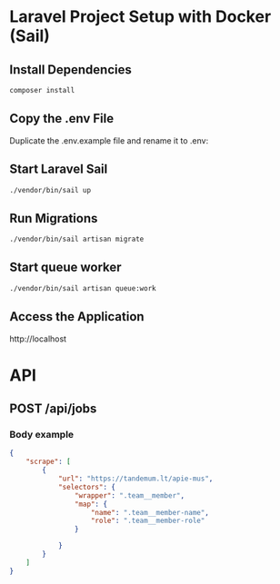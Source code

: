 # Laravel Project Setup with Docker (Sail)

## Install Dependencies
```bash
composer install
```

## Copy the .env File
Duplicate the .env.example file and rename it to .env:

## Start Laravel Sail
```bash
./vendor/bin/sail up
```

## Run Migrations
```bash
./vendor/bin/sail artisan migrate
```

## Start queue worker
```bash
./vendor/bin/sail artisan queue:work
```

## Access the Application
http://localhost

# API

## POST /api/jobs

### Body example
```json
{
    "scrape": [
        {
            "url": "https://tandemum.lt/apie-mus",
            "selectors": {
                "wrapper": ".team__member",
                "map": {
                    "name": ".team__member-name",
                    "role": ".team__member-role"
                }

            }
        }
    ]
}
```
